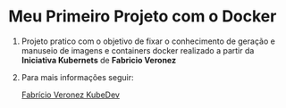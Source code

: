 # Meu Primeiro Projeto com o Docker

1. Projeto pratico com o objetivo de fixar o conhecimento de geração e manuseio de imagens e containers docker realizado a partir da **Iniciativa Kubernets** de **Fabricio Veronez**

2. Para mais informações seguir:

    [Fabrício Veronez KubeDev](https://www.youtube.com/channel/UCUy0NlW6WlVFj8V3xhXegYQ)
